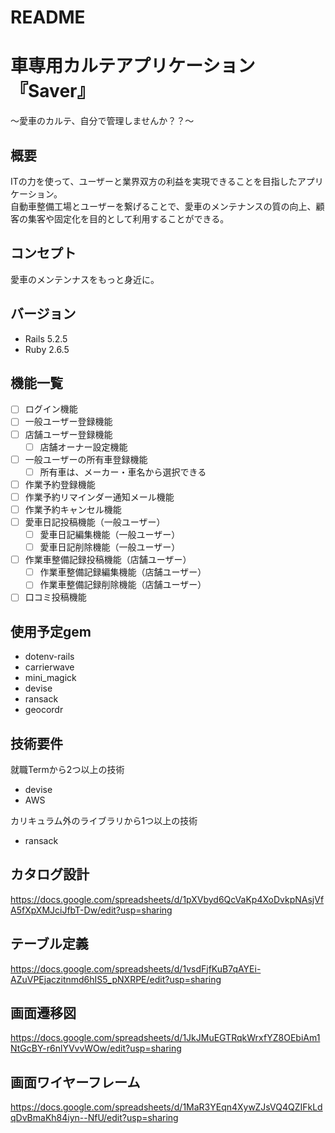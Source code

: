# README

# 車専用カルテアプリケーション『Saver』
〜愛車のカルテ、自分で管理しませんか？？〜

## 概要
ITの力を使って、ユーザーと業界双方の利益を実現できることを目指したアプリケーション。<br>
自動車整備工場とユーザーを繋げることで、愛車のメンテナンスの質の向上、顧客の集客や固定化を目的として利用することができる。

## コンセプト
愛車のメンテンナスをもっと身近に。

## バージョン
- Rails 5.2.5
- Ruby 2.6.5

## 機能一覧
- [ ] ログイン機能
- [ ] 一般ユーザー登録機能
- [ ] 店舗ユーザー登録機能
  - [ ] 店舗オーナー設定機能
- [ ] 一般ユーザーの所有車登録機能
  - [ ] 所有車は、メーカー・車名から選択できる
- [ ] 作業予約登録機能
- [ ] 作業予約リマインダー通知メール機能
- [ ] 作業予約キャンセル機能
- [ ] 愛車日記投稿機能（一般ユーザー）
  - [ ] 愛車日記編集機能（一般ユーザー）
  - [ ] 愛車日記削除機能（一般ユーザー）
- [ ] 作業車整備記録投稿機能（店舗ユーザー）
  - [ ] 作業車整備記録編集機能（店舗ユーザー）
  - [ ] 作業車整備記録削除機能（店舗ユーザー）
- [ ] 口コミ投稿機能

## 使用予定gem
- dotenv-rails
- carrierwave
- mini_magick
- devise
- ransack
- geocordr

## 技術要件
就職Termから2つ以上の技術
  - devise
  - AWS

カリキュラム外のライブラリから1つ以上の技術
  - ransack

## カタログ設計
https://docs.google.com/spreadsheets/d/1pXVbyd6QcVaKp4XoDvkpNAsjVfA5fXpXMJciJfbT-Dw/edit?usp=sharing

## テーブル定義
https://docs.google.com/spreadsheets/d/1vsdFjfKuB7qAYEi-AZuVPEjaczitnmd6hIS5_pNXRPE/edit?usp=sharing

## 画面遷移図
https://docs.google.com/spreadsheets/d/1JkJMuEGTRqkWrxfYZ8OEbiAm1NtGcBY-r6nlYVvvWOw/edit?usp=sharing

## 画面ワイヤーフレーム
https://docs.google.com/spreadsheets/d/1MaR3YEqn4XywZJsVQ4QZIFkLdqDvBmaKh84iyn--NfU/edit?usp=sharing
